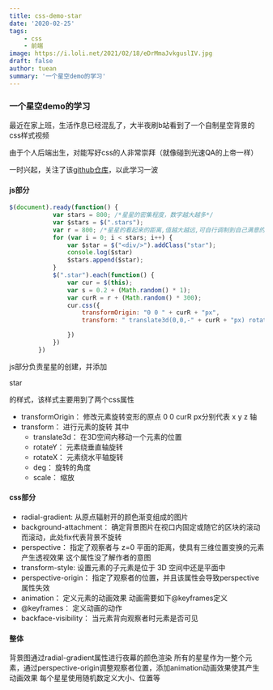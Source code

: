 ```yaml
---
title: css-demo-star
date: '2020-02-25'
tags: 
    - css
    - 前端
image: https://i.loli.net/2021/02/18/eDrMmaJvkguslIV.jpg
draft: false
author: tuean
summary: '一个星空demo的学习'
---
```


### 一个星空demo的学习

最近在家上班，生活作息已经混乱了，大半夜刷b站看到了一个自制星空背景的css样式视频

由于个人后端出生，对能写好css的人非常崇拜（就像碰到光速QA的上帝一样）

一时兴起，关注了该[github仓库](https://github.com/LinCyJang/vue-css-demo)，以此学习一波


#### js部分
```javascript 1.8
$(document).ready(function() {
            var stars = 800; /*星星的密集程度，数字越大越多*/
            var $stars = $(".stars");
            var r = 800; /*星星的看起来的距离,值越大越远,可自行调制到自己满意的样子*/
            for (var i = 0; i < stars; i++) {
                var $star = $("<div/>").addClass("star");
                console.log($star)
                $stars.append($star);
            }
            $(".star").each(function() {
                var cur = $(this);
                var s = 0.2 + (Math.random() * 1);
                var curR = r + (Math.random() * 300);
                cur.css({
                    transformOrigin: "0 0 " + curR + "px",
                    transform: " translate3d(0,0,-" + curR + "px) rotateY(" + (Math.random() * 360) + "deg) rotateX(" + (Math.random() * -50) + "deg) scale(" + s + "," + s + ")"

                })
            })
        })
```

js部分负责星星的创建，并添加<p>star<p>的样式，该样式主要用到了两个css属性


- transformOrigin： 修改元素旋转变形的原点
    0 0 curR px分别代表 x y z 轴
- transform： 进行元素的旋转 
    其中
    - translate3d： 在3D空间内移动一个元素的位置
    - rotateY： 元素绕垂直轴旋转
    - rotateX： 元素绕水平轴旋转
    - deg： 旋转的角度
    - scale： 缩放


#### css部分
- radial-gradient: 从原点辐射开的颜色渐变组成的图片
- background-attachment： 确定背景图片在视口内固定或随它的区块的滚动而滚动，此处fix代表背景不旋转
- perspective： 指定了观察者与 z=0 平面的距离，使具有三维位置变换的元素产生透视效果
    这个属性没了解作者的意图
- transform-style: 设置元素的子元素是位于 3D 空间中还是平面中
- perspective-origin： 指定了观察者的位置，并且该属性会导致perspective属性失效
- animation： 定义元素的动画效果 动画需要如下@keyframes定义
- @keyframes： 定义动画的动作
- backface-visibility： 当元素背向观察者时元素是否可见


#### 整体
背景图通过radial-gradient属性进行夜幕的颜色渲染
所有的星星作为一整个元素，通过perspective-origin调整观察者位置，添加animation动画效果使其产生动画效果
每个星星使用随机数定义大小、位置等